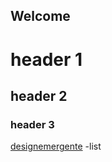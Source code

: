 ## Welcome
# header 1
## header 2
### header 3
[designemergente](https://www.designemergente.org)
-list
